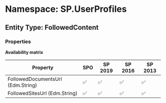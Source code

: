 # Namespace: SP.UserProfiles

## Entity Type: FollowedContent

### Properties

**Availability matrix**

Property | SPO | SP 2019 | SP 2016 | SP 2013
----------|-----|---------|---------|--------
FollowedDocumentsUrl (Edm.String) | ✅ | ✅ | ✅ | ✅
FollowedSitesUrl (Edm.String) | ✅ | ✅ | ✅ | ✅

